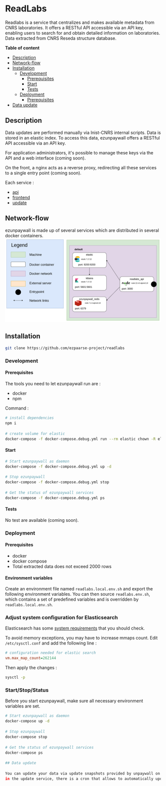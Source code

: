 # ReadLabs

Readlabs is a service that centralizes and makes available metadata from CNRS laboratories. It offers a RESTful API accessible via an API key, enabling users to search for and obtain detailed information on laboratories. Data extracted from CNRS Reseda structure database.

**Table of content**
- [Description](#Description)
- [Network-flow](#Network-flow)
- [Installation](#Installation)
    - [Development](#Development)
        - [Prerequisites](#Prerequisites)
        - [Start](#Start)
        - [Tests](#Tests)
    - [Deployment](#Deployment)
      - [Prerequisites](#Prerequisites)
- [Data update](#Data-update)

## Description

Data updates are performed manually via Inist-CNRS internal scripts. Data is stored in an elastic index. To access this data, ezunpaywall offers a RESTful API accessible via an API key.

For application administrators, it's possible to manage these keys via the API and a web interface (coming soon).

On the front, a nginx acts as a reverse proxy, redirecting all these services to a single entry point (coming soon).

Each service : 
* [api](./services/api#readlabs-api)
* [frontend](./services/frontend#readlabs-frontend)
* [update](./services/update#readlabs-update)

## Network-flow

ezunpaywall is made up of several services which are distributed in several docker containers.
![Network-flow](./docs/network-flow.png)

## Installation

```bash
git clone https://github.com/ezpaarse-project/readlabs 
```
### Development

#### Prerequisites

The tools you need to let ezunpaywall run are :
* docker
* npm

Command : 

```bash
# install dependencies
npm i

# create volume for elastic
docker-compose -f docker-compose.debug.yml run --rm elastic chown -R elasticsearch /usr/share/elasticsearch/ 
```
#### Start

```bash
# Start ezunpaywall as daemon
docker-compose -f docker-compose.debug.yml up -d

# Stop ezunpaywall
docker-compose -f docker-compose.debug.yml stop

# Get the status of ezunpaywall services
docker-compose -f docker-compose.debug.yml ps
```
#### Tests

No test are available (coming soon).

### Deployment

#### Prerequisites

* docker
* docker compose
* Total extracted data does not exceed 2000 rows

#### Environment variables

Create an environment file named `readlabs.local.env.sh` and export the following environment variables. You can then source `readlabs.env.sh`, which contains a set of predefined variables and is overridden by `readlabs.local.env.sh`.


### Adjust system configuration for Elasticsearch

Elasticsearch has some [system requirements](https://www.elastic.co/guide/en/elasticsearch/reference/current/system-config.html) that you should check.

To avoid memory exceptions, you may have to increase mmaps count. Edit `/etc/sysctl.conf` and add the following line :

```ini
# configuration needed for elastic search
vm.max_map_count=262144
```
Then apply the changes : 
```bash
sysctl -p
```
### Start/Stop/Status

Before you start ezunpaywall, make sure all necessary environment variables are set.

```bash
# Start ezunpaywall as daemon
docker-compose up -d

# Stop ezunpaywall
docker-compose stop

# Get the status of ezunpaywall services
docker-compose ps

## Data update 

You can update your data via update snapshots provided by unpaywall on a weekly or daily basis (if you have API key).
in the update service, there is a cron that allows to automatically update the data from unpaywall, weekly or daily.
